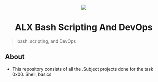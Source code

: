 <p align="center">  
<img src ="https://assets.imaginablefutures.com/media/images/ALX_Logo.max-200x150.png">
</p>


<h1 align="center">
	ALX Bash Scripting And DevOps
</h1>

>bash, scripting, and DevOps

## About

- This repository consists of all the .Subject projects done for the task 0x00. Shell, basics
